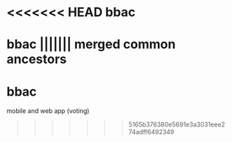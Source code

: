 <<<<<<< HEAD
bbac
====

bbac 
||||||| merged common ancestors
=======
bbac
====

mobile and web app (voting)
>>>>>>> 5165b376380e5691e3a3031eee274adff6492349
